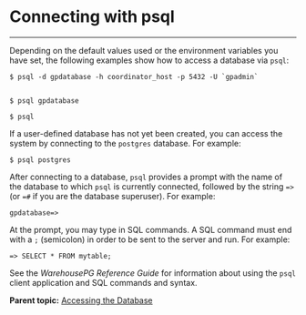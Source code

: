 # Connecting with psql
---

Depending on the default values used or the environment variables you have set, the following examples show how to access a database via `psql`:

```
$ psql -d gpdatabase -h coordinator_host -p 5432 -U `gpadmin`
         
```

```
$ psql gpdatabase
```

```
$ psql
```

If a user-defined database has not yet been created, you can access the system by connecting to the `postgres` database. For example:

```
$ psql postgres
```

After connecting to a database, `psql` provides a prompt with the name of the database to which `psql` is currently connected, followed by the string `=>` \(or `=#` if you are the database superuser\). For example:

```
gpdatabase=>
```

At the prompt, you may type in SQL commands. A SQL command must end with a `;` \(semicolon\) in order to be sent to the server and run. For example:

```
=> SELECT * FROM mytable;
```

See the *WarehousePG Reference Guide* for information about using the `psql` client application and SQL commands and syntax.

**Parent topic:** [Accessing the Database](../../access_db/topics/g-accessing-the-database.html)

